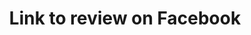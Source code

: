 ---
title: Link to review on Facebook
tags: [Facebook, Babysitting]
style: fill
color: warning
description: You can also link to external sites.
external_url: https://blog.usejournal.com/how-to-undo-your-git-failure-b76e31ecac74
---